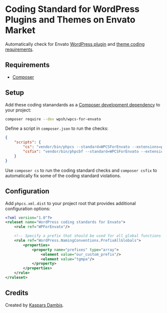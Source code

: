 # Coding Standard for WordPress Plugins and Themes on Envato Market

Automatically check for Envato [WordPress plugin](https://help.author.envato.com/hc/en-us/articles/360000481223-WordPress-Theme-Plugin-Requirements) and [theme coding requirements](https://help.author.envato.com/hc/en-us/articles/360000479946-WordPress-Theme-Coding-Requirements).


## Requirements

- [Composer](https://getcomposer.org)


## Setup

Add these coding stanandards as a [Composer development dependency](https://packagist.org/packages/wpsh/wpcs-for-envato) to your project:

```bash
composer require --dev wpsh/wpcs-for-envato
```

Define a script in `composer.json` to run the checks:

```json
{
	"scripts": {
		"cs": "vendor/bin/phpcs --standard=WPCSForEnvato --extensions=php",
		"csfix": "vendor/bin/phpcbf --standard=WPCSForEnvato --extensions=php"
	}
}
```

Use `composer cs` to run the coding standard checks and `composer csfix` to automatically fix some of the coding standard violations.


## Configuration

Add `phpcs.xml.dist` to your project root that provides additional configuration options:

```xml
<?xml version="1.0"?>
<ruleset name="WordPress coding standards for Envato">
	<rule ref="WPForEnvato"/>

	<!-- Specify a prefix that should be used for all global functions and variables. -->
	<rule ref="WordPress.NamingConventions.PrefixAllGlobals">
		<properties>
			<property name="prefixes" type="array">
				<element value="our_custom_prefix"/>
				<element value="tgmpa"/>
			</property>
		</properties>
	</rule>
</ruleset>
```

## Credits

Created by [Kaspars Dambis](https://kaspars.net).
